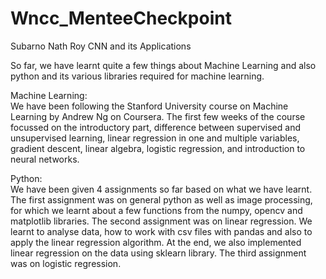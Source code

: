 # Wncc_MenteeCheckpoint
Subarno Nath Roy
CNN and its Applications

So far, we have learnt quite a few things about Machine Learning and also python and its various libraries required for machine learning.

Machine Learning:  
We have been following the Stanford University course on Machine Learning by Andrew Ng on Coursera. The first few weeks of the course focussed on the introductory part, difference between supervised and unsupervised learning, linear regression in one and multiple variables, gradient descent, linear algebra, logistic regression, and introduction to neural networks.

Python:  
We have been given 4 assignments so far based on what we have learnt. The first assignment was on general python as well as image processing, for which we learnt about a few functions from the numpy, opencv and matplotlib libraries. The second assignment was on linear regression. We learnt to analyse data, how to work with csv files with pandas and also to apply the linear regression algorithm. At the end, we also implemented linear regression on the data using sklearn library. The third assignment was on logistic regression.
